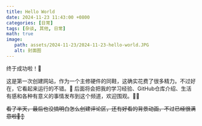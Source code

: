 ```yaml
---
title: Hello World
date: 2024-11-23 11:43:00 +0800
categories: [日常]
tags: [杂谈, 其他, 日常]
math: true
image:
   path: assets/2024-11-23/2024-11-23-hello-world.JPG
   alt: 封面图
---
```


终于成功啦！🤩

这是第一次创建网站，作为一个主修硬件的同鞋，这确实花费了很多精力。不过好在，它看起来运行的不错。🤗
后面将会把我的学习经验、GitHub仓库介绍、生活有感和各种有意义的事情发布到这个频道，欢迎围观。😶‍🌫️

~~看了半天，最后也没搞明白怎么创建评论区，还有好看的背景动画，不过已经很满意啦🙂‍↕️~~
